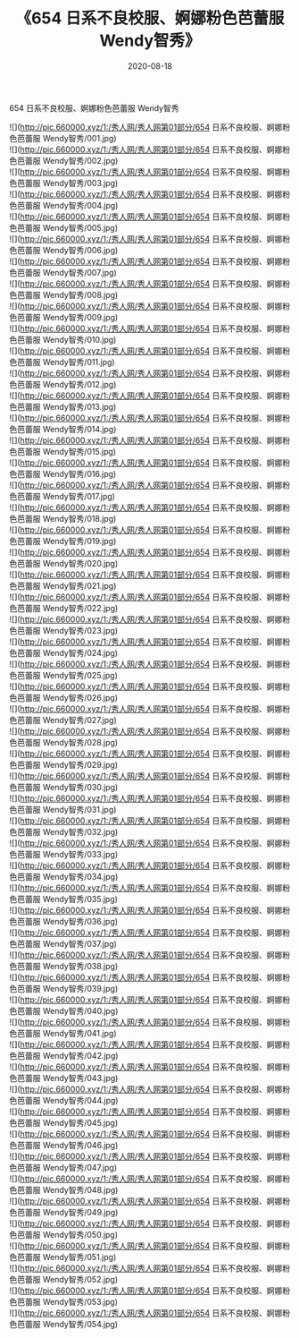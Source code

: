 ﻿---
layout: post
title:  《654 日系不良校服、婀娜粉色芭蕾服 Wendy智秀》
date:   2020-08-18
img: http://pic.660000.xyz/1:/秀人网/秀人网第01部分/654 日系不良校服、婀娜粉色芭蕾服 Wendy智秀/000.jpg
categories: [美女, 清纯, 唯美]
---

654 日系不良校服、婀娜粉色芭蕾服 Wendy智秀

  ![](http://pic.660000.xyz/1:/秀人网/秀人网第01部分/654 日系不良校服、婀娜粉色芭蕾服 Wendy智秀/001.jpg) <br> ![](http://pic.660000.xyz/1:/秀人网/秀人网第01部分/654 日系不良校服、婀娜粉色芭蕾服 Wendy智秀/002.jpg) <br> ![](http://pic.660000.xyz/1:/秀人网/秀人网第01部分/654 日系不良校服、婀娜粉色芭蕾服 Wendy智秀/003.jpg) <br> ![](http://pic.660000.xyz/1:/秀人网/秀人网第01部分/654 日系不良校服、婀娜粉色芭蕾服 Wendy智秀/004.jpg) <br> ![](http://pic.660000.xyz/1:/秀人网/秀人网第01部分/654 日系不良校服、婀娜粉色芭蕾服 Wendy智秀/005.jpg) <br> ![](http://pic.660000.xyz/1:/秀人网/秀人网第01部分/654 日系不良校服、婀娜粉色芭蕾服 Wendy智秀/006.jpg) <br> ![](http://pic.660000.xyz/1:/秀人网/秀人网第01部分/654 日系不良校服、婀娜粉色芭蕾服 Wendy智秀/007.jpg) <br> ![](http://pic.660000.xyz/1:/秀人网/秀人网第01部分/654 日系不良校服、婀娜粉色芭蕾服 Wendy智秀/008.jpg) <br> ![](http://pic.660000.xyz/1:/秀人网/秀人网第01部分/654 日系不良校服、婀娜粉色芭蕾服 Wendy智秀/009.jpg) <br> ![](http://pic.660000.xyz/1:/秀人网/秀人网第01部分/654 日系不良校服、婀娜粉色芭蕾服 Wendy智秀/010.jpg) <br> ![](http://pic.660000.xyz/1:/秀人网/秀人网第01部分/654 日系不良校服、婀娜粉色芭蕾服 Wendy智秀/011.jpg) <br> ![](http://pic.660000.xyz/1:/秀人网/秀人网第01部分/654 日系不良校服、婀娜粉色芭蕾服 Wendy智秀/012.jpg) <br> ![](http://pic.660000.xyz/1:/秀人网/秀人网第01部分/654 日系不良校服、婀娜粉色芭蕾服 Wendy智秀/013.jpg) <br> ![](http://pic.660000.xyz/1:/秀人网/秀人网第01部分/654 日系不良校服、婀娜粉色芭蕾服 Wendy智秀/014.jpg) <br> ![](http://pic.660000.xyz/1:/秀人网/秀人网第01部分/654 日系不良校服、婀娜粉色芭蕾服 Wendy智秀/015.jpg) <br> ![](http://pic.660000.xyz/1:/秀人网/秀人网第01部分/654 日系不良校服、婀娜粉色芭蕾服 Wendy智秀/016.jpg) <br> ![](http://pic.660000.xyz/1:/秀人网/秀人网第01部分/654 日系不良校服、婀娜粉色芭蕾服 Wendy智秀/017.jpg) <br> ![](http://pic.660000.xyz/1:/秀人网/秀人网第01部分/654 日系不良校服、婀娜粉色芭蕾服 Wendy智秀/018.jpg) <br> ![](http://pic.660000.xyz/1:/秀人网/秀人网第01部分/654 日系不良校服、婀娜粉色芭蕾服 Wendy智秀/019.jpg) <br> ![](http://pic.660000.xyz/1:/秀人网/秀人网第01部分/654 日系不良校服、婀娜粉色芭蕾服 Wendy智秀/020.jpg) <br> ![](http://pic.660000.xyz/1:/秀人网/秀人网第01部分/654 日系不良校服、婀娜粉色芭蕾服 Wendy智秀/021.jpg) <br> ![](http://pic.660000.xyz/1:/秀人网/秀人网第01部分/654 日系不良校服、婀娜粉色芭蕾服 Wendy智秀/022.jpg) <br> ![](http://pic.660000.xyz/1:/秀人网/秀人网第01部分/654 日系不良校服、婀娜粉色芭蕾服 Wendy智秀/023.jpg) <br> ![](http://pic.660000.xyz/1:/秀人网/秀人网第01部分/654 日系不良校服、婀娜粉色芭蕾服 Wendy智秀/024.jpg) <br> ![](http://pic.660000.xyz/1:/秀人网/秀人网第01部分/654 日系不良校服、婀娜粉色芭蕾服 Wendy智秀/025.jpg) <br> ![](http://pic.660000.xyz/1:/秀人网/秀人网第01部分/654 日系不良校服、婀娜粉色芭蕾服 Wendy智秀/026.jpg) <br> ![](http://pic.660000.xyz/1:/秀人网/秀人网第01部分/654 日系不良校服、婀娜粉色芭蕾服 Wendy智秀/027.jpg) <br> ![](http://pic.660000.xyz/1:/秀人网/秀人网第01部分/654 日系不良校服、婀娜粉色芭蕾服 Wendy智秀/028.jpg) <br> ![](http://pic.660000.xyz/1:/秀人网/秀人网第01部分/654 日系不良校服、婀娜粉色芭蕾服 Wendy智秀/029.jpg) <br> ![](http://pic.660000.xyz/1:/秀人网/秀人网第01部分/654 日系不良校服、婀娜粉色芭蕾服 Wendy智秀/030.jpg) <br> ![](http://pic.660000.xyz/1:/秀人网/秀人网第01部分/654 日系不良校服、婀娜粉色芭蕾服 Wendy智秀/031.jpg) <br> ![](http://pic.660000.xyz/1:/秀人网/秀人网第01部分/654 日系不良校服、婀娜粉色芭蕾服 Wendy智秀/032.jpg) <br> ![](http://pic.660000.xyz/1:/秀人网/秀人网第01部分/654 日系不良校服、婀娜粉色芭蕾服 Wendy智秀/033.jpg) <br> ![](http://pic.660000.xyz/1:/秀人网/秀人网第01部分/654 日系不良校服、婀娜粉色芭蕾服 Wendy智秀/034.jpg) <br> ![](http://pic.660000.xyz/1:/秀人网/秀人网第01部分/654 日系不良校服、婀娜粉色芭蕾服 Wendy智秀/035.jpg) <br> ![](http://pic.660000.xyz/1:/秀人网/秀人网第01部分/654 日系不良校服、婀娜粉色芭蕾服 Wendy智秀/036.jpg) <br> ![](http://pic.660000.xyz/1:/秀人网/秀人网第01部分/654 日系不良校服、婀娜粉色芭蕾服 Wendy智秀/037.jpg) <br> ![](http://pic.660000.xyz/1:/秀人网/秀人网第01部分/654 日系不良校服、婀娜粉色芭蕾服 Wendy智秀/038.jpg) <br> ![](http://pic.660000.xyz/1:/秀人网/秀人网第01部分/654 日系不良校服、婀娜粉色芭蕾服 Wendy智秀/039.jpg) <br> ![](http://pic.660000.xyz/1:/秀人网/秀人网第01部分/654 日系不良校服、婀娜粉色芭蕾服 Wendy智秀/040.jpg) <br> ![](http://pic.660000.xyz/1:/秀人网/秀人网第01部分/654 日系不良校服、婀娜粉色芭蕾服 Wendy智秀/041.jpg) <br> ![](http://pic.660000.xyz/1:/秀人网/秀人网第01部分/654 日系不良校服、婀娜粉色芭蕾服 Wendy智秀/042.jpg) <br> ![](http://pic.660000.xyz/1:/秀人网/秀人网第01部分/654 日系不良校服、婀娜粉色芭蕾服 Wendy智秀/043.jpg) <br> ![](http://pic.660000.xyz/1:/秀人网/秀人网第01部分/654 日系不良校服、婀娜粉色芭蕾服 Wendy智秀/044.jpg) <br> ![](http://pic.660000.xyz/1:/秀人网/秀人网第01部分/654 日系不良校服、婀娜粉色芭蕾服 Wendy智秀/045.jpg) <br> ![](http://pic.660000.xyz/1:/秀人网/秀人网第01部分/654 日系不良校服、婀娜粉色芭蕾服 Wendy智秀/046.jpg) <br> ![](http://pic.660000.xyz/1:/秀人网/秀人网第01部分/654 日系不良校服、婀娜粉色芭蕾服 Wendy智秀/047.jpg) <br> ![](http://pic.660000.xyz/1:/秀人网/秀人网第01部分/654 日系不良校服、婀娜粉色芭蕾服 Wendy智秀/048.jpg) <br> ![](http://pic.660000.xyz/1:/秀人网/秀人网第01部分/654 日系不良校服、婀娜粉色芭蕾服 Wendy智秀/049.jpg) <br> ![](http://pic.660000.xyz/1:/秀人网/秀人网第01部分/654 日系不良校服、婀娜粉色芭蕾服 Wendy智秀/050.jpg) <br> ![](http://pic.660000.xyz/1:/秀人网/秀人网第01部分/654 日系不良校服、婀娜粉色芭蕾服 Wendy智秀/051.jpg) <br> ![](http://pic.660000.xyz/1:/秀人网/秀人网第01部分/654 日系不良校服、婀娜粉色芭蕾服 Wendy智秀/052.jpg) <br> ![](http://pic.660000.xyz/1:/秀人网/秀人网第01部分/654 日系不良校服、婀娜粉色芭蕾服 Wendy智秀/053.jpg) <br> ![](http://pic.660000.xyz/1:/秀人网/秀人网第01部分/654 日系不良校服、婀娜粉色芭蕾服 Wendy智秀/054.jpg) <br>